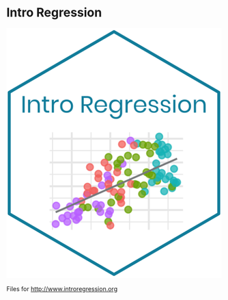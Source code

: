 # Intro Regression 

![](img/introregression-sticker.png)

Files for http://www.introregression.org



